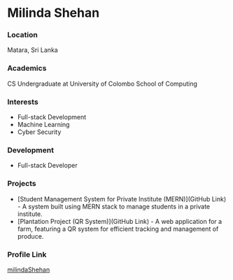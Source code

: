 # Milinda Shehan

### Location

Matara, Sri Lanka

### Academics

CS Undergraduate at University of Colombo School of Computing

### Interests

- Full-stack Development
- Machine Learning
- Cyber Security

### Development

- Full-stack Developer

### Projects

- [Student Management System for Private Institute (MERN)](GitHub Link) - A system built using MERN stack to manage students in a private institute.
- [Plantation Project (QR System)](GitHub Link) - A web application for a farm, featuring a QR system for efficient tracking and management of produce.

### Profile Link

[milindaShehan](https://github.com/milindaShehan/)
